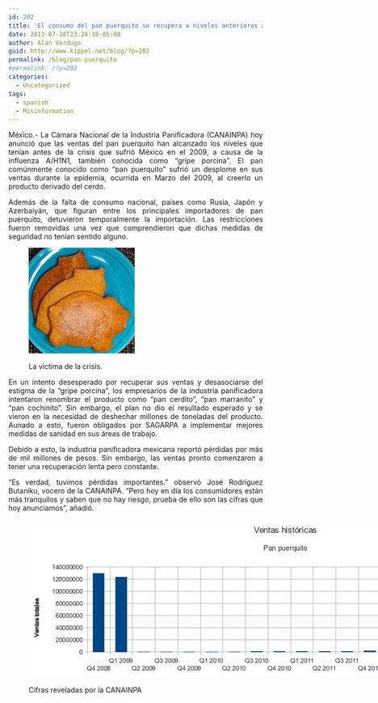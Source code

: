 ```yaml
---
id: 202
title: 'El consumo del pan puerquito se recupera a niveles anteriores a la gripe porcina del 2009'
date: 2013-07-20T23:24:18-05:00
author: Alan Verdugo
guid: http://www.kippel.net/blog/?p=202
permalink: /blog/pan-puerquito
#permalink: /?p=202
categories:
  - Uncategorized
tags:
  - spanish
  - Misinformation
---
```

<p style="text-align: justify;">
  México.- La Cámara Nacional de la Industria Panificadora (CANAINPA) hoy anunció que las ventas del pan puerquito han alcanzado los niveles que tenían antes de la crisis que sufrió México en el 2009, a causa de la influenza A/H1N1, también conocida como &#8220;gripe porcina&#8221;. El pan comúnmente conocido como &#8220;pan puerquito&#8221; sufrió un desplome en sus ventas durante la epidemia, ocurrida en Marzo del 2009, al creerlo un producto derivado del cerdo.
</p>

<p style="text-align: justify;">
  Además de la falta de consumo nacional, países como Rusia, Japón y Azerbaiyán, que figuran entre los principales importadores de pan puerquito, detuvieron temporalmente la importación. Las restricciones fueron removidas una vez que comprendieron que dichas medidas de seguridad no tenían sentido alguno.
</p><figure id="attachment_204" aria-describedby="caption-attachment-204" style="width: 210px" class="wp-caption aligncenter">

<img class="size-full wp-image-204" alt="Oink, oink!" src="https://raw.githubusercontent.com/alanverdugo/alanverdugo.github.io/master/wp-content/uploads/2013/07/Puerquito.jpg" width="210" height="209" /><figcaption id="caption-attachment-204" class="wp-caption-text">La víctima de la crisis.</figcaption></figure> 

<p style="text-align: justify;">
  En un intento desesperado por recuperar sus ventas y desasociarse del estigma de la &#8220;gripe porcina&#8221;, los empresarios de la industria panificadora intentaron renombrar el producto como &#8220;pan cerdito&#8221;, &#8220;pan marranito&#8221; y &#8220;pan cochinito&#8221;. Sin embargo, el plan no dio el resultado esperado y se vieron en la necesidad de deshechar millones de toneladas del producto. Aunado a esto, fueron obligados por SAGARPA a implementar mejores medidas de sanidad en sus áreas de trabajo.
</p>

<p style="text-align: justify;">
  Debido a esto, la industria panificadora mexicana reportó pérdidas por más de mil millones de pesos. Sin embargo, las ventas pronto comenzaron a tener una recuperación lenta pero constante.
</p>

<p style="text-align: justify;">
  &#8220;Es verdad, tuvimos pérdidas importantes.&#8221; observó José Rodriguez Butaniku, vocero de la CANAINPA. &#8220;Pero hoy en día los consumidores están más tranquilos y saben que no hay riesgo, prueba de ello son las cifras que hoy anunciamos&#8221;, añadió.
</p><figure id="attachment_203" aria-describedby="caption-attachment-203" style="width: 979px" class="wp-caption aligncenter">

<img class="size-full wp-image-203" alt="Cifras reveladas por la CANAINPA" src="https://raw.githubusercontent.com/alanverdugo/alanverdugo.github.io/master/wp-content/uploads/2013/07/pan.png" width="979" height="312" /><figcaption id="caption-attachment-203" class="wp-caption-text">Cifras reveladas por la CANAINPA</figcaption></figure>